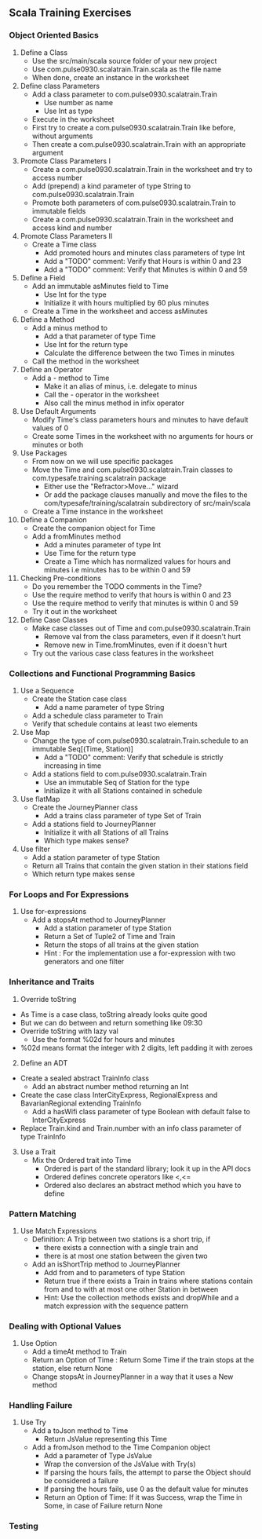 ## Scala Training Exercises
### Object Oriented Basics
1. Define a Class
   - Use the src/main/scala source folder of your new project
   - Use com.pulse0930.scalatrain.Train.scala as the file name
   - When done, create an instance in the worksheet
2. Define class Parameters
   - Add a class parameter to com.pulse0930.scalatrain.Train
     - Use number as name
     - Use Int as type
   - Execute in the worksheet
   - First try to create a com.pulse0930.scalatrain.Train like before, without arguments
   - Then create a com.pulse0930.scalatrain.Train with an appropriate argument
3. Promote Class Parameters I
   - Create a com.pulse0930.scalatrain.Train in the worksheet and try to access number
   - Add (prepend) a kind parameter of type String to com.pulse0930.scalatrain.Train
   - Promote both parameters of com.pulse0930.scalatrain.Train to immutable fields
   - Create a com.pulse0930.scalatrain.Train in the worksheet and access kind and number
4. Promote Class Parameters II
   - Create a Time class
     - Add promoted hours and minutes class parameters of type Int
     - Add a "TODO" comment: Verify that Hours is within 0 and 23
     - Add a "TODO" comment: Verify that Minutes is within 0 and 59
5. Define a Field
   - Add an immutable asMinutes field to Time
     - Use Int for the type
     - Initialize it with hours multiplied by 60 plus minutes
   - Create a Time in the worksheet and access asMinutes
6. Define a Method
   - Add a minus method to 
      - Add a that parameter of type Time
      - Use Int for the return type
      - Calculate the difference between the two Times in minutes
   - Call the method in the worksheet
7. Define an Operator
   - Add a - method to Time
     - Make it an alias of minus, i.e. delegate to minus
     - Call the - operator in the worksheet
     - Also call the minus method in infix operator
8. Use Default Arguments
   - Modify Time's class parameters hours and minutes to have default values of 0
   - Create some Times in the worksheet with no arguments for hours or minutes or both
9. Use Packages
   - From now on we will use specific packages
   - Move the Time and com.pulse0930.scalatrain.Train classes to com.typesafe.training.scalatrain package
     - Either use the "Refractor>Move..." wizard
     - Or add the package clauses manually and move the files to the com/typesafe/training/scalatrain subdirectory of src/main/scala
   - Create a Time instance in the worksheet
10. Define a Companion
    - Create the companion object for Time
    - Add a fromMinutes method
      - Add a minutes parameter of type Int
      - Use Time for the return type
      - Create a Time which has normalized values for hours and minutes i.e minutes has to be within 0 and 59
11. Checking Pre-conditions
    - Do you remember the TODO comments in the Time?
    - Use the require method to verify that hours is within 0 and 23
    - Use the require method to verify that minutes is within 0 and 59
    - Try it out in the worksheet
12. Define Case Classes
    - Make case classes out of Time and com.pulse0930.scalatrain.Train
      - Remove val from the class parameters, even if it doesn't hurt
      - Remove new in Time.fromMinutes, even if it doesn't hurt
    - Try out the various case class features in the worksheet
    
### Collections and Functional Programming Basics
1. Use a Sequence
   - Create the Station case class
     - Add a name parameter of type String
   - Add a schedule class parameter to Train
   - Verify that schedule contains at least two elements
2. Use Map 
   - Change the type of com.pulse0930.scalatrain.Train.schedule to an immutable Seq[(Time, Station)]
     - Add a "TODO" comment: Verify that schedule is strictly increasing in time
   - Add a stations field to com.pulse0930.scalatrain.Train
     - Use an immutable Seq of Station for the type
     - Initialize it with all Stations contained in schedule
3. Use flatMap
   - Create the JourneyPlanner class
     - Add a trains class parameter of type Set of Train
   - Add a stations field to JourneyPlanner
     - Initialize it with all Stations of all Trains
     - Which type makes sense?
4. Use filter
   - Add a station parameter of type Station
   - Return all Trains that contain the given station in their stations field
   - Which return type makes sense
### For Loops and For Expressions
1. Use for-expressions
   - Add a stopsAt method to JourneyPlanner
     - Add a station parameter of type Station
     - Return a Set of Tuple2 of Time and Train
     - Return the stops of all trains at the given station
     - Hint : For the implementation use a for-expression with two generators and one filter
### Inheritance and Traits
1. Override toString
  - As Time is a case class, toString already looks quite good
  - But we can do between and return something like 09:30
  - Override toString with lazy val
    - Use the format %02d for hours and minutes
  - %02d means format the integer with 2 digits, left padding it with zeroes
2. Define an ADT 
  - Create a sealed abstract TrainInfo class
    - Add an abstract number method returning an Int
  - Create the case class InterCityExpress, RegionalExpress and BavarianRegional extending TrainInfo
    - Add a hasWifi class parameter of type Boolean with default false  to InterCityExpress
  - Replace Train.kind and Train.number with an info class parameter of type TrainInfo
3. Use a Trait
   - Mix the Ordered trait into Time
     - Ordered is part of the standard library; look it up in the API docs
     - Ordered defines concrete operators like <,<=
     - Ordered also declares an abstract method which you have to define

### Pattern Matching
1. Use Match Expressions
   - Definition: A Trip between two stations is a short trip, if
     - there exists a connection with a single train and 
     - there is at most one station between the given two
   - Add an isShortTrip method to JourneyPlanner
     - Add from and to parameters of type Station
     - Return true if there exists a Train in trains where stations contain from and to with at most one other Station in between
     - Hint: Use the collection methods exists and dropWhile and a match expression with the sequence pattern
   
### Dealing with Optional Values
1. Use Option
   - Add a timeAt method to Train
   - Return an Option of Time : Return Some Time if the train stops at the station, else return None
   - Change stopsAt in JourneyPlanner in a way that it uses a New method
### Handling Failure
1. Use Try
   - Add a toJson method to Time
     - Return JsValue representing this Time
   - Add a fromJson method to the Time Companion object
     - Add a parameter of Type JsValue
     - Wrap the conversion of the JsValue with Try(s)
     - If parsing the hours fails, the attempt to parse the Object should be considered a failure
     - If parsing the hours fails, use 0 as the default value for minutes
     - Return an Option of Time: If it was Success, wrap the Time in Some, in case of Failure return None
     
### Testing